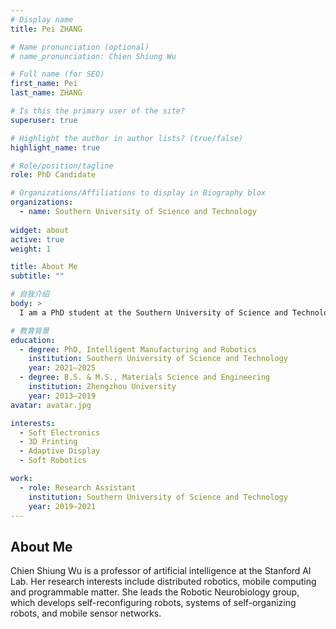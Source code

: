 ```yaml
---
# Display name
title: Pei ZHANG

# Name pronunciation (optional)
# name_pronunciation: Chien Shiung Wu

# Full name (for SEO)
first_name: Pei
last_name: ZHANG

# Is this the primary user of the site?
superuser: true

# Highlight the author in author lists? (true/false)
highlight_name: true

# Role/position/tagline
role: PhD Candidate

# Organizations/Affiliations to display in Biography blox
organizations:
  - name: Southern University of Science and Technology
   
widget: about
active: true
weight: 1

title: About Me
subtitle: ""

# 自我介绍
body: >
  I am a PhD student at the Southern University of Science and Technology working on soft electronics, 3D printing, and adaptive displays.

# 教育背景
education:
  - degree: PhD, Intelligent Manufacturing and Robotics
    institution: Southern University of Science and Technology
    year: 2021–2025
  - degree: B.S. & M.S., Materials Science and Engineering
    institution: Zhengzhou University
    year: 2013–2019
avatar: avatar.jpg

interests:
  - Soft Electronics
  - 3D Printing
  - Adaptive Display
  - Soft Robotics

work:
  - role: Research Assistant
    institution: Southern University of Science and Technology
    year: 2019–2021
---    
```


## About Me

Chien Shiung Wu is a professor of artificial intelligence at the Stanford AI Lab. Her research interests include distributed robotics, mobile computing and programmable matter. She leads the Robotic Neurobiology group, which develops self-reconfiguring robots, systems of self-organizing robots, and mobile sensor networks.
